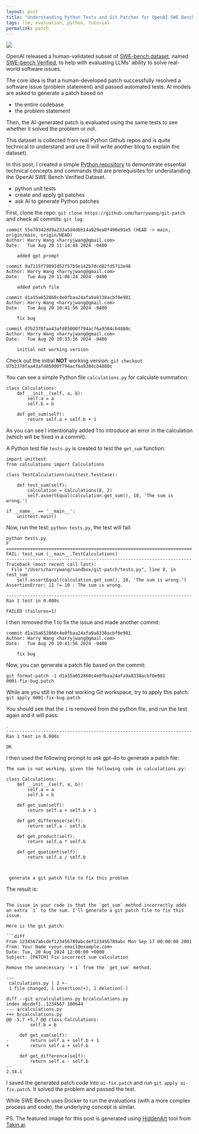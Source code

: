 ```yaml
---
layout: post
title: "Understanding Python Tests and Git Patches for OpenAI SWE Bench Verified Dataset"
tags: llm, evaluation, python, tutorial
permalink: patch
---
```


<img class="mx-auto" src="https://github.com/user-attachments/assets/04fd8fdc-ef3f-495f-a10c-a8cda46936a1">

OpenAI released a human-validated subset of [SWE-bench dataset](https://www.swebench.com/), named [SWE-bench Verified](https://openai.com/index/introducing-swe-bench-verified/), to help with evaluating LLMs' ability to solve real-world software issues.  

The core idea is that a human-developed patch successfully resolved a software issue (problem statement) and passed automated tests. AI models are asked to generate a patch based on 

- the entire codebase
- the problem statement

Then, the AI-generated patch is evaluated using the same tests to see whether it solved the problem or not.

This dataset is collected from real Python Github repos and is quite technical to understand and use (I will write another blog to explain the dataset).

In this post, I created a simple [Python repository](https://github.com/harrywang/git-patch) to demonstrate essential technical concepts and commands that are prerequisites for understanding the OpenAI SWE Bench Verified Dataset.

- python unit tests
- create and apply git patches
- ask AI to generate Python patches

First, clone the repo: `git clone https://github.com/harrywang/git-patch` and check all commits: `git log`:

```
commit 55e70342dd9a233a5d4d6b14a929ea0f490e91e5 (HEAD -> main, origin/main, origin/HEAD)
Author: Harry Wang <harryjwang@gmail.com>
Date:   Tue Aug 20 11:14:48 2024 -0400

    added gpt prompt

commit 9a7115f79891d52f57b5e142b7dcd82fd5713e98
Author: Harry Wang <harryjwang@gmail.com>
Date:   Tue Aug 20 11:06:24 2024 -0400

    added patch file

commit d1a15a652860c4e0fbaa24afa9a8338acbf0e981
Author: Harry Wang <harryjwang@gmail.com>
Date:   Tue Aug 20 10:41:56 2024 -0400

    fix bug

commit d7b2378faa43afd85000f794acf6a9384cb4880c
Author: Harry Wang <harryjwang@gmail.com>
Date:   Tue Aug 20 10:33:36 2024 -0400

    initial not working version
```

Check out the initial **NOT** working version: `git checkout d7b2378faa43afd85000f794acf6a9384cb4880c`

You can see a simple Python file `calculations.py` for calculate summation:

```
class Calculations:
    def __init__(self, a, b):
        self.a = a
        self.b = b

    def get_sum(self):
        return self.a + self.b + 1
```

As you can see I intentionally added 1 to introduce an error in the calculation (which will be fixed in a commit).

A Python test file `tests.py` is created to test the `get_sum` function:

```
import unittest
from calculations import Calculations

class TestCalculations(unittest.TestCase):

    def test_sum(self):
        calculation = Calculations(8, 2)
        self.assertEqual(calculation.get_sum(), 10, 'The sum is wrong.')

if __name__ == '__main__':
    unittest.main()
```

Now, run the test: `python tests.py`, the test will fail:

```
python tests.py
F
======================================================================
FAIL: test_sum (__main__.TestCalculations)
----------------------------------------------------------------------
Traceback (most recent call last):
  File "/Users/harrywang/sandbox/git-patch/tests.py", line 8, in test_sum
    self.assertEqual(calculation.get_sum(), 10, 'The sum is wrong.')
AssertionError: 11 != 10 : The sum is wrong.

----------------------------------------------------------------------
Ran 1 test in 0.000s

FAILED (failures=1)
```

I then removed the 1 to fix the issue and made another commit: 

```
commit d1a15a652860c4e0fbaa24afa9a8338acbf0e981
Author: Harry Wang <harryjwang@gmail.com>
Date:   Tue Aug 20 10:41:56 2024 -0400

    fix bug
```

Now, you can generate a patch file based on the commit: 

```
git format-patch -1 d1a15a652860c4e0fbaa24afa9a8338acbf0e981
0001-fix-bug.patch
```

While are you still in the not working Git workspace, try to apply this patch: `git apply 0001-fix-bug.patch`

You should see that the `1` is removed from the python file, and run the test again and it will pass:

```
.
----------------------------------------------------------------------
Ran 1 test in 0.000s

OK
```

I then used the following prompt to ask gpt-4o to generate a patch file:

```
The sum is not working, given the following code in calculations.py:

class Calculations:
    def __init__(self, a, b):
        self.a = a
        self.b = b

    def get_sum(self):
        return self.a + self.b + 1

    def get_difference(self):
        return self.a - self.b

    def get_product(self):
        return self.a * self.b

    def get_quotient(self):
        return self.a / self.b



 generate a git patch file to fix this problem
```

The result is:

```

The issue in your code is that the `get_sum` method incorrectly adds an extra `1` to the sum. I'll generate a git patch file to fix this issue.

Here is the git patch:

```diff
From 1234567abcdef123456789abcdef123456789abc Mon Sep 17 00:00:00 2001
From: Your Name <your.email@example.com>
Date: Tue, 20 Aug 2024 12:00:00 +0000
Subject: [PATCH] Fix incorrect sum calculation

Remove the unnecessary `+ 1` from the `get_sum` method.

---
 calculations.py | 2 +-
 1 file changed, 1 insertion(+), 1 deletion(-)

diff --git a/calculations.py b/calculations.py
index abcdef1..1234567 100644
--- a/calculations.py
+++ b/calculations.py
@@ -5,7 +5,7 @@ class Calculations:
         self.b = b
 
     def get_sum(self):
-        return self.a + self.b + 1
+        return self.a + self.b
 
     def get_difference(self):
         return self.a - self.b
-- 
2.34.1
```

I saved the generated patch code into `ai-fix.patch` and run `git apply ai-fix.patch`. It solved the problem and passed the test.

While SWE Bench uses Docker to run the evaluations (with a more complex process and code), the underlying concept is similar.

PS. The featured image for this post is generated using [HiddenArt](https://app.takin.ai/tools/hiddenart) tool from [Takin.ai](https://takin.ai/).
